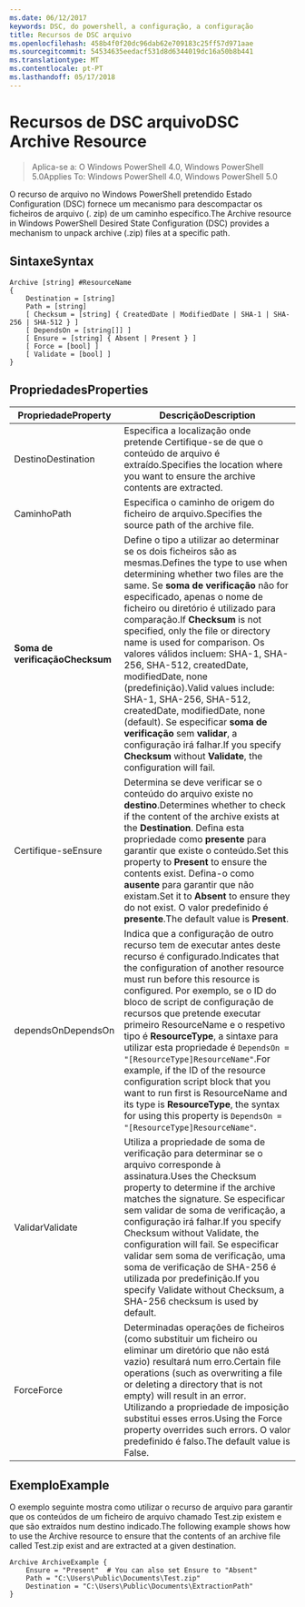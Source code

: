 ```yaml
---
ms.date: 06/12/2017
keywords: DSC, do powershell, a configuração, a configuração
title: Recursos de DSC arquivo
ms.openlocfilehash: 458b4f0f20dc96dab62e709183c25ff57d971aae
ms.sourcegitcommit: 54534635eedacf531d8d6344019dc16a50b8b441
ms.translationtype: MT
ms.contentlocale: pt-PT
ms.lasthandoff: 05/17/2018
---
```

# <a name="dsc-archive-resource"></a><span data-ttu-id="8c60d-103">Recursos de DSC arquivo</span><span class="sxs-lookup"><span data-stu-id="8c60d-103">DSC Archive Resource</span></span>

> <span data-ttu-id="8c60d-104">Aplica-se a: O Windows PowerShell 4.0, Windows PowerShell 5.0</span><span class="sxs-lookup"><span data-stu-id="8c60d-104">Applies To: Windows PowerShell 4.0, Windows PowerShell 5.0</span></span>

<span data-ttu-id="8c60d-105">O recurso de arquivo no Windows PowerShell pretendido Estado Configuration (DSC) fornece um mecanismo para descompactar os ficheiros de arquivo (. zip) de um caminho específico.</span><span class="sxs-lookup"><span data-stu-id="8c60d-105">The Archive resource in Windows PowerShell Desired State Configuration (DSC) provides a mechanism to unpack archive (.zip) files at a specific path.</span></span>

## <a name="syntax"></a><span data-ttu-id="8c60d-106">Sintaxe</span><span class="sxs-lookup"><span data-stu-id="8c60d-106">Syntax</span></span>
```MOF
Archive [string] #ResourceName
{
    Destination = [string]
    Path = [string]
    [ Checksum = [string] { CreatedDate | ModifiedDate | SHA-1 | SHA-256 | SHA-512 } ]
    [ DependsOn = [string[]] ]
    [ Ensure = [string] { Absent | Present } ]
    [ Force = [bool] ]
    [ Validate = [bool] ]
}
```

## <a name="properties"></a><span data-ttu-id="8c60d-107">Propriedades</span><span class="sxs-lookup"><span data-stu-id="8c60d-107">Properties</span></span>

|  <span data-ttu-id="8c60d-108">Propriedade</span><span class="sxs-lookup"><span data-stu-id="8c60d-108">Property</span></span>  |  <span data-ttu-id="8c60d-109">Descrição</span><span class="sxs-lookup"><span data-stu-id="8c60d-109">Description</span></span>   |
|---|---|
| <span data-ttu-id="8c60d-110">Destino</span><span class="sxs-lookup"><span data-stu-id="8c60d-110">Destination</span></span>| <span data-ttu-id="8c60d-111">Especifica a localização onde pretende Certifique-se de que o conteúdo de arquivo é extraído.</span><span class="sxs-lookup"><span data-stu-id="8c60d-111">Specifies the location where you want to ensure the archive contents are extracted.</span></span>|
| <span data-ttu-id="8c60d-112">Caminho</span><span class="sxs-lookup"><span data-stu-id="8c60d-112">Path</span></span>| <span data-ttu-id="8c60d-113">Especifica o caminho de origem do ficheiro de arquivo.</span><span class="sxs-lookup"><span data-stu-id="8c60d-113">Specifies the source path of the archive file.</span></span>|
| <span data-ttu-id="8c60d-114">__Soma de verificação__</span><span class="sxs-lookup"><span data-stu-id="8c60d-114">__Checksum__</span></span>| <span data-ttu-id="8c60d-115">Define o tipo a utilizar ao determinar se os dois ficheiros são as mesmas.</span><span class="sxs-lookup"><span data-stu-id="8c60d-115">Defines the type to use when determining whether two files are the same.</span></span> <span data-ttu-id="8c60d-116">Se __soma de verificação__ não for especificado, apenas o nome de ficheiro ou diretório é utilizado para comparação.</span><span class="sxs-lookup"><span data-stu-id="8c60d-116">If __Checksum__ is not specified, only the file or directory name is used for comparison.</span></span> <span data-ttu-id="8c60d-117">Os valores válidos incluem: SHA-1, SHA-256, SHA-512, createdDate, modifiedDate, none (predefinição).</span><span class="sxs-lookup"><span data-stu-id="8c60d-117">Valid values include: SHA-1, SHA-256, SHA-512, createdDate, modifiedDate, none (default).</span></span> <span data-ttu-id="8c60d-118">Se especificar __soma de verificação__ sem __validar__, a configuração irá falhar.</span><span class="sxs-lookup"><span data-stu-id="8c60d-118">If you specify __Checksum__ without __Validate__, the configuration will fail.</span></span>|
| <span data-ttu-id="8c60d-119">Certifique-se</span><span class="sxs-lookup"><span data-stu-id="8c60d-119">Ensure</span></span>| <span data-ttu-id="8c60d-120">Determina se deve verificar se o conteúdo do arquivo existe no __destino__.</span><span class="sxs-lookup"><span data-stu-id="8c60d-120">Determines whether to check if the content of the archive exists at the __Destination__.</span></span> <span data-ttu-id="8c60d-121">Defina esta propriedade como __presente__ para garantir que existe o conteúdo.</span><span class="sxs-lookup"><span data-stu-id="8c60d-121">Set this property to __Present__ to ensure the contents exist.</span></span> <span data-ttu-id="8c60d-122">Defina-o como __ausente__ para garantir que não existam.</span><span class="sxs-lookup"><span data-stu-id="8c60d-122">Set it to __Absent__ to ensure they do not exist.</span></span> <span data-ttu-id="8c60d-123">O valor predefinido é __presente__.</span><span class="sxs-lookup"><span data-stu-id="8c60d-123">The default value is __Present__.</span></span>|
| <span data-ttu-id="8c60d-124">dependsOn</span><span class="sxs-lookup"><span data-stu-id="8c60d-124">DependsOn</span></span> | <span data-ttu-id="8c60d-125">Indica que a configuração de outro recurso tem de executar antes deste recurso é configurado.</span><span class="sxs-lookup"><span data-stu-id="8c60d-125">Indicates that the configuration of another resource must run before this resource is configured.</span></span> <span data-ttu-id="8c60d-126">Por exemplo, se o ID do bloco de script de configuração de recursos que pretende executar primeiro ResourceName e o respetivo tipo é __ResourceType__, a sintaxe para utilizar esta propriedade é `DependsOn = "[ResourceType]ResourceName"`.</span><span class="sxs-lookup"><span data-stu-id="8c60d-126">For example, if the ID of the resource configuration script block that you want to run first is ResourceName and its type is __ResourceType__, the syntax for using this property is `DependsOn = "[ResourceType]ResourceName"`.</span></span>|
| <span data-ttu-id="8c60d-127">Validar</span><span class="sxs-lookup"><span data-stu-id="8c60d-127">Validate</span></span>| <span data-ttu-id="8c60d-128">Utiliza a propriedade de soma de verificação para determinar se o arquivo corresponde à assinatura.</span><span class="sxs-lookup"><span data-stu-id="8c60d-128">Uses the Checksum property to determine if the archive matches the signature.</span></span> <span data-ttu-id="8c60d-129">Se especificar sem validar de soma de verificação, a configuração irá falhar.</span><span class="sxs-lookup"><span data-stu-id="8c60d-129">If you specify Checksum without Validate, the configuration will fail.</span></span> <span data-ttu-id="8c60d-130">Se especificar validar sem soma de verificação, uma soma de verificação de SHA-256 é utilizada por predefinição.</span><span class="sxs-lookup"><span data-stu-id="8c60d-130">If you specify Validate without Checksum, a SHA-256 checksum is used by default.</span></span>|
| <span data-ttu-id="8c60d-131">Force</span><span class="sxs-lookup"><span data-stu-id="8c60d-131">Force</span></span>| <span data-ttu-id="8c60d-132">Determinadas operações de ficheiros (como substituir um ficheiro ou eliminar um diretório que não está vazio) resultará num erro.</span><span class="sxs-lookup"><span data-stu-id="8c60d-132">Certain file operations (such as overwriting a file or deleting a directory that is not empty) will result in an error.</span></span> <span data-ttu-id="8c60d-133">Utilizando a propriedade de imposição substitui esses erros.</span><span class="sxs-lookup"><span data-stu-id="8c60d-133">Using the Force property overrides such errors.</span></span> <span data-ttu-id="8c60d-134">O valor predefinido é falso.</span><span class="sxs-lookup"><span data-stu-id="8c60d-134">The default value is False.</span></span>|

## <a name="example"></a><span data-ttu-id="8c60d-135">Exemplo</span><span class="sxs-lookup"><span data-stu-id="8c60d-135">Example</span></span>

<span data-ttu-id="8c60d-136">O exemplo seguinte mostra como utilizar o recurso de arquivo para garantir que os conteúdos de um ficheiro de arquivo chamado Test.zip existem e que são extraídos num destino indicado.</span><span class="sxs-lookup"><span data-stu-id="8c60d-136">The following example shows how to use the Archive resource to ensure that the contents of an archive file called Test.zip exist and are extracted at a given destination.</span></span>

```
Archive ArchiveExample {
    Ensure = "Present"  # You can also set Ensure to "Absent"
    Path = "C:\Users\Public\Documents\Test.zip"
    Destination = "C:\Users\Public\Documents\ExtractionPath"
}
```